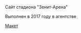 <p>Сайт стадиона "Зенит-Арена"</p>
<p>Выполнен в 2017 году в агентстве</p>
<a href="https://aliszhuravl.github.io/zenit-arena/web/index.html">Макет</a>

